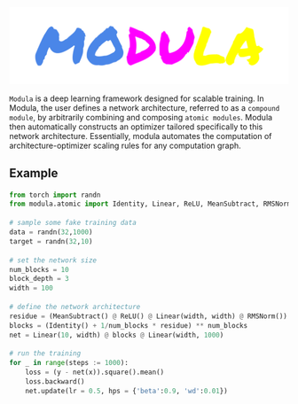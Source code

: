 <picture>
  <source media="(prefers-color-scheme: dark)" srcset="logo/modula.svg">
  <source media="(prefers-color-scheme: light)" srcset="logo/modula_light.svg">
  <img alt="modula logo" src="logo/modula.svg">
</picture>

`Modula` is a deep learning framework designed for scalable training. In Modula, the user defines a network architecture, referred to as a `compound module`, by arbitrarily combining and composing `atomic modules`. Modula then automatically constructs an optimizer tailored specifically to this network architecture. Essentially, modula automates the computation of architecture-optimizer scaling rules for any computation graph.

## Example

```python
from torch import randn
from modula.atomic import Identity, Linear, ReLU, MeanSubtract, RMSNorm

# sample some fake training data
data = randn(32,1000)
target = randn(32,10)

# set the network size
num_blocks = 10
block_depth = 3
width = 100

# define the network architecture
residue = (MeanSubtract() @ ReLU() @ Linear(width, width) @ RMSNorm()) ** block_depth
blocks = (Identity() + 1/num_blocks * residue) ** num_blocks
net = Linear(10, width) @ blocks @ Linear(width, 1000)

# run the training
for _ in range(steps := 1000):
    loss = (y - net(x)).square().mean()
    loss.backward()
    net.update(lr = 0.5, hps = {'beta':0.9, 'wd':0.01})
```

